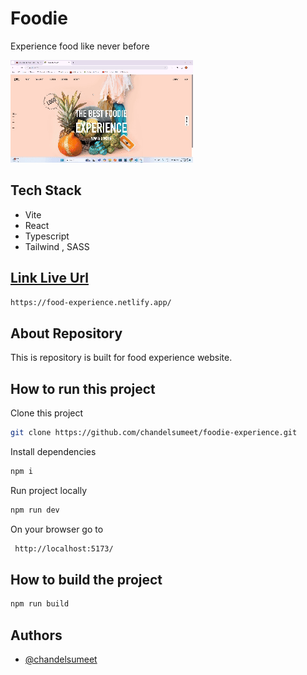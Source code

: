 # Foodie

Experience food like never before

![Food Experience](https://github.com/chandelsumeet/foodie-experience/blob/main/public/foodie-experience.gif)

## Tech Stack

- Vite
- React
- Typescript
- Tailwind , SASS

## [Link Live Url](https://food-experience.netlify.app/)

```sh
https://food-experience.netlify.app/
```

## About Repository

This is repository is built for food experience website.

## How to run this project

Clone this project

```sh
git clone https://github.com/chandelsumeet/foodie-experience.git
```

Install dependencies

```sh
npm i
```

Run project locally

```sh
npm run dev
```

On your browser go to

```sh
 http://localhost:5173/
```

## How to build the project

```sh
npm run build
```

## Authors

- [@chandelsumeet](https://github.com/chandelsumeet)

